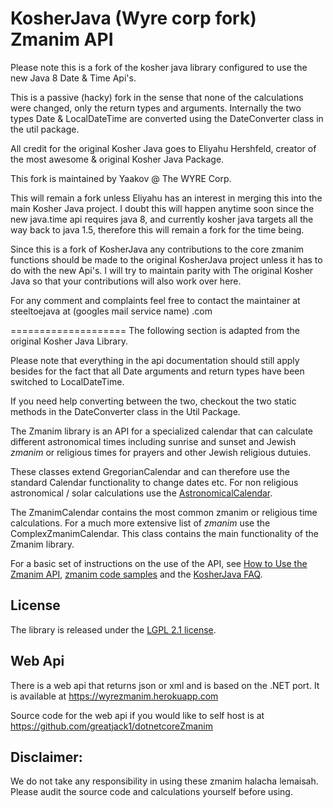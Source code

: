 KosherJava (Wyre corp fork) Zmanim API
=====================
Please note this is a fork of the kosher java library configured to use the new Java 8 Date & Time Api's.

This is a passive (hacky) fork in the sense that none of the calculations were changed, only the return types and arguments. Internally the two types Date & LocalDateTime are converted using the DateConverter class in the util package.

All credit for the original Kosher Java goes to Eliyahu Hershfeld, creator of the most awesome & original Kosher Java Package.

This fork is maintained by Yaakov @ The WYRE Corp.

This will remain a fork unless Eliyahu has an interest in merging this into the main Kosher Java project. I doubt this will happen anytime soon since the new java.time api requires java 8, and currently kosher java targets all the way back to java 1.5, therefore this will remain a fork for the time being.

Since this is a fork of KosherJava any contributions to the core zmanim functions should be made to the original KosherJava project unless it has to do with the new Api's. I will try to maintain parity with The original Kosher Java so that your contributions will also work over here.

For any comment and complaints feel free to contact the maintainer at steeltoejava at (googles mail service name) .com

====================
The following section is adapted from the original Kosher Java Library.

Please note that everything in the api documentation should still apply besides for the fact that all Date arguments and return types have been switched to LocalDateTime.

If you need help converting between the two, checkout the two static methods in the DateConverter class in the Util Package.
 
The Zmanim library is an API for a specialized calendar that can calculate different astronomical
times including sunrise and sunset and Jewish _zmanim_ or religious times for prayers and other
Jewish religious dutuies.

These classes extend GregorianCalendar and can therefore
use the standard Calendar functionality to change dates etc. For non religious astronomical / solar
calculations use the [AstronomicalCalendar](./src/net/sourceforge/zmanim/AstronomicalCalendar.java).

The ZmanimCalendar contains the most common zmanim or religious time calculations. For a much more
extensive list of _zmanim_ use the ComplexZmanimCalendar.
This class contains the main functionality of the Zmanim library.

For a basic set of instructions on the use of the API, see [How to Use the Zmanim API](http://www.kosherjava.com/zmanim-project/how-to-use-the-zmanim-api/), [zmanim code samples](http://www.kosherjava.com/tag/code-sample/) and the [KosherJava FAQ](http://www.kosherjava.com/tag/faq/).

License
-------
The library is released under the [LGPL 2.1 license](http://www.kosherjava.com/2011/05/09/kosherjava-zmanim-api-released-under-the-lgpl-license/).

Web Api
------------------------
There is a web api that returns json or xml and is based on the .NET port. It is available at https://wyrezmanim.herokuapp.com

Source code for the web api if you would like to self host is at https://github.com/greatjack1/dotnetcoreZmanim

Disclaimer:
-----------
We do not take any responsibility in using these zmanim halacha lemaisah. Please audit the  source code and calculations yourself before using.
